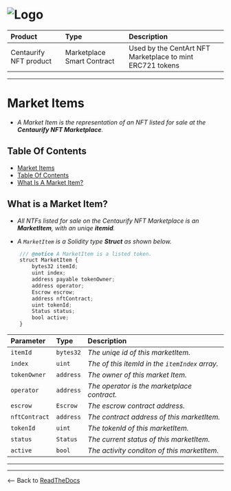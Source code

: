 
# ![Logo](https://www.centaurify.com/_next/image?url=%2Fimg%2Flogo%2Fcentaurify-logo.svg&w=1920&q=75)

| Product                     | Type                       | Description                                               |
| :--------                   | :-------                   | :-------------------------                                |
| Centaurify NFT product | Marketplace Smart Contract | Used by the CentArt NFT Marketplace to mint ERC721 tokens |

---

# Market Items

- _A Market Item is the representation of an NFT listed for sale at the **Centaurify NFT Marketplace**._  

## Table Of Contents

- [Market Items](#market-items)  
- [Table Of Contents](#table-of-contents)  
- [What Is A Market Item?](#what-is-a-market-item)  
  

## What is a Market Item?

- _All NTFs listed for sale on the Centaurify NFT Marketplace is an **MarketItem**, with an uniqe **itemid**._
 
- _A `MarketItem` is a Solidity type **Struct** as shown below._

```javascript
    /// @notice A MarketItem is a listed token.
    struct MarketItem {
        bytes32 itemId;
        uint index;
        address payable tokenOwner;
        address operator;   
        Escrow escrow; 
        address nftContract;
        uint tokenId;
        Status status;
        bool active;
    }
```

| Parameter | Type     | Description                    |
| :-------- | :------- | :-------------------------     |
| `itemId`  | `bytes32`| _The uniqe id of this marketItem._|
| `index`  | `uint`| _The of this itemId in the `itemIndex` array._|
| `tokenOwner`| `address`| _The owner of this market Item._|
| `operator`| `address`| _The operator is the marketplace contract._|
| `escrow`| `Escrow`| _The escrow contract address._|
| `nftContract`| `address`| _The contract address of this marketItem._|
| `tokenId`| `uint`| _The tokenId of this marketItem._|
| `status`| `Status`| _The current status of this marketItem._|
| `active`| `bool`| _The activity conditon of this marketItem._|

---


---

<-- Back to [ReadTheDocs](ReadTheDocs_marketplace.md#table-of-contents "Back to ReadTheDocs")
